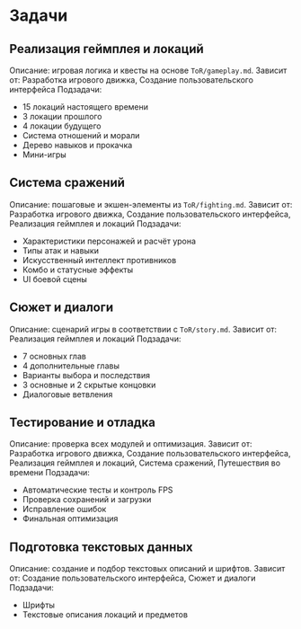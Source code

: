 # Задачи

## Реализация геймплея и локаций
Описание: игровая логика и квесты на основе `ToR/gameplay.md`.
Зависит от: Разработка игрового движка, Создание пользовательского интерфейса
Подзадачи:
- 15 локаций настоящего времени
- 3 локации прошлого
- 4 локации будущего
- Система отношений и морали
- Дерево навыков и прокачка
- Мини-игры

## Система сражений
Описание: пошаговые и экшен-элементы из `ToR/fighting.md`.
Зависит от: Разработка игрового движка, Создание пользовательского интерфейса, Реализация геймплея и локаций
Подзадачи:
- Характеристики персонажей и расчёт урона
- Типы атак и навыки
- Искусственный интеллект противников
- Комбо и статусные эффекты
- UI боевой сцены

## Сюжет и диалоги
Описание: сценарий игры в соответствии с `ToR/story.md`.
Зависит от: Реализация геймплея и локаций
Подзадачи:
- 7 основных глав
- 4 дополнительные главы
- Варианты выбора и последствия
- 3 основные и 2 скрытые концовки
- Диалоговые ветвления

## Тестирование и отладка
Описание: проверка всех модулей и оптимизация.
Зависит от: Разработка игрового движка, Создание пользовательского интерфейса, Реализация геймплея и локаций, Система сражений, Путешествия во времени
Подзадачи:
- Автоматические тесты и контроль FPS
- Проверка сохранений и загрузки
- Исправление ошибок
- Финальная оптимизация

## Подготовка текстовых данных
Описание: создание и подбор текстовых описаний и шрифтов.
Зависит от: Создание пользовательского интерфейса, Сюжет и диалоги
Подзадачи:
- Шрифты
- Текстовые описания локаций и предметов

